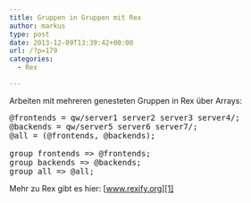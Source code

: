 ```yaml
---
title: Gruppen in Gruppen mit Rex
author: markus
type: post
date: 2013-12-09T13:39:42+00:00
url: /?p=179
categories:
  - Rex

---
```

Arbeiten mit mehreren genesteten Gruppen in Rex über Arrays: 

<pre>@frontends = qw/server1 server2 server3 server4/;
@backends = qw/server5 server6 server7/;
@all = (@frontends, @backends);

group frontends => @frontends;
group backends => @backends;
group all => @all;</pre>

Mehr zu Rex gibt es hier: [www.rexify.org][1]

 [1]: http://www.rexify.org "Rexify"